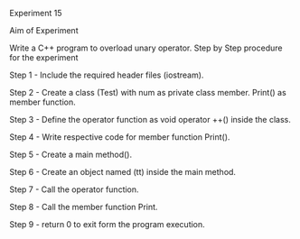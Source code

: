 Experiment 15


Aim of Experiment

Write a C++ program to overload unary operator.
Step by Step procedure for the experiment

Step 1 - Include the required header files (iostream).

Step 2 - Create a class (Test) with num as private class member. Print() as member function.

Step 3 - Define the operator function as void operator ++() inside the class.

Step 4 - Write respective code for member function Print().

Step 5 - Create a main method().

Step 6 - Create an object named (tt) inside the main method.

Step 7 - Call the operator function.

Step 8 - Call the member function Print.

Step 9 - return 0 to exit form the program execution.

